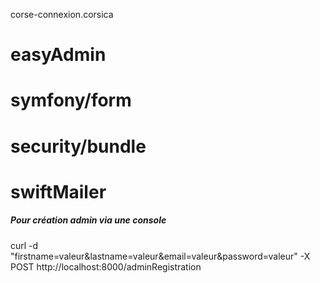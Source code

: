 corse-connexion.corsica

# easyAdmin
# symfony/form
# security/bundle
# swiftMailer

##### Pour création admin via une console
curl -d "firstname=valeur&lastname=valeur&email=valeur&password=valeur" -X POST http://localhost:8000/adminRegistration